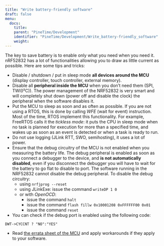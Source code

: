 ```yaml
---
title: "Write battery-friendly software"
draft: false
menu:
  docs:
    title:
    parent: "PineTime/Development"
    identifier: "PineTime/Development/Write_battery-friendly_software"
    weight: 
---
```


The key to save battery is to enable only what you need when you need it. nRF52832 has a lot of functionalities allowing you to draw as little current as possible. Here are some tips and tricks:

* Disable / shutdown / put in sleep mode **all devices around the MCU** (display controller, touch controller, external memory).
* Disable all **peripheral inside the MCU** when you don’t need them (SPI, TWI(I²C)). The power management of the NRF52832 is very smart and will completely shut down (power off and disable the clock) the peripheral when the software disables it.
* Put the MCU to sleep as soon and as often as possible. If you are not using a RTOS, this is done by calling _WFE_ (wait for event) instruction. Most of the time, RTOS implement this functionality. For example, FreeRTOS calls it the _tickless mode_: it puts the CPU in sleep mode when no task is planned for execution for more than a specified time, and wakes up as soon as an event is detected or when a task is ready to run.
* Do not use logging (JLink RTT, SWO, semihosting), it uses a lot of power.
* Ensure that the debug circuitry of the MCU is not enabled when you measuring the battery life. The debug peripheral is enabled as soon as you connect a debugger to the device, and **is not automatically disabled**, even if you disconnect the debugger you will have to wait for the battery to go flat to disable to port. The software running in the NRF52832 cannot disable the debug peripheral. To disable the debug circuitry:
  * using `nrfjprog --reset`
  * using JLinkExe: issue the command `writeDP 1 0`
  * or with _OpenOCD_:
    * issue the command `halt`
    * issue the command `flash fillw 0x10001208 0xFFFFFF00 0x01`
    * issue the command `reset`
* You can check if the debug port is enabled using the following code:
```
DWT->CYCCNT ? "NO":"YES"
```
* Read [the errata sheet of the MCU](https://infocenter.nordicsemi.com/pdf/nRF52832_Rev_2_Errata_v1.1.pdf) and apply workarounds if they apply to your software.
